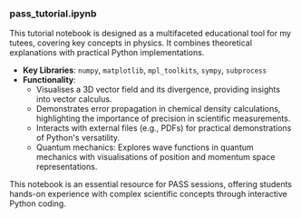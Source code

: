 ### pass_tutorial.ipynb

This tutorial notebook is designed as a multifaceted educational tool for my tutees, covering key concepts in physics. It combines theoretical explanations with practical Python implementations.

- **Key Libraries**: `numpy`, `matplotlib`, `mpl_toolkits`, `sympy`, `subprocess`
- **Functionality**:
  - Visualises a 3D vector field and its divergence, providing insights into vector calculus.
  - Demonstrates error propagation in chemical density calculations, highlighting the importance of precision in scientific measurements.
  - Interacts with external files (e.g., PDFs) for practical demonstrations of Python's versatility.
  - Quantum mechanics: Explores wave functions in quantum mechanics with visualisations of position and momentum space representations.

This notebook is an essential resource for PASS sessions, offering students hands-on experience with complex scientific concepts through interactive Python coding.
